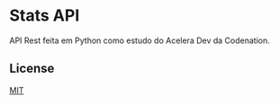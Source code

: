 # Stats API

API Rest feita em Python como estudo do Acelera Dev da Codenation. 
<!-- 
## Installation

Use the package manager [pip](https://pip.pypa.io/en/stable/) to install foobar.

```bash
pip install flask
pip install jsonify
pip install loguru
pip install requests
```

## Usage

```python
import foobar

foobar.pluralize('word') # returns 'words'
foobar.pluralize('goose') # returns 'geese'
foobar.singularize('phenomena') # returns 'phenomenon'
```

## Contributing
Pull requests are welcome. For major changes, please open an issue first to discuss what you would like to change.

Please make sure to update tests as appropriate.-->

## License
[MIT](https://choosealicense.com/licenses/mit/)
